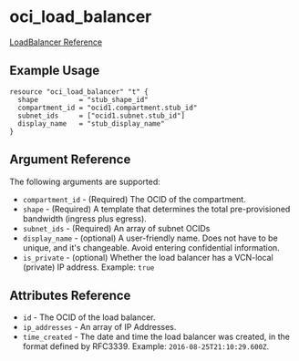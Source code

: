 # oci\_load\_balancer

[LoadBalancer Reference][9603545e]

  [9603545e]: https://docs.us-phoenix-1.oraclecloud.com/api/#/en/loadbalancer/20170115/LoadBalancer/ "LoadBalancerReference"


## Example Usage

```
resource "oci_load_balancer" "t" {
  shape          = "stub_shape_id"
  compartment_id = "ocid1.compartment.stub_id"
  subnet_ids     = ["ocid1.subnet.stub_id"]
  display_name   = "stub_display_name"
}
```

## Argument Reference

The following arguments are supported:

* `compartment_id` - (Required) The OCID of the compartment.
* `shape` - (Required) A template that determines the total pre-provisioned bandwidth (ingress plus egress).
* `subnet_ids` - (Required) An array of subnet OCIDs
* `display_name` - (optional) A user-friendly name. Does not have to be unique, and it's changeable. Avoid entering confidential information.
* `is_private` - (optional) Whether the load balancer has a VCN-local (private) IP address. Example: `true`

## Attributes Reference
* `id` - The OCID of the load balancer.
* `ip_addresses` - An array of IP Addresses.
* `time_created` - The date and time the load balancer was created, in the format defined by RFC3339.  Example: `2016-08-25T21:10:29.600Z`.
